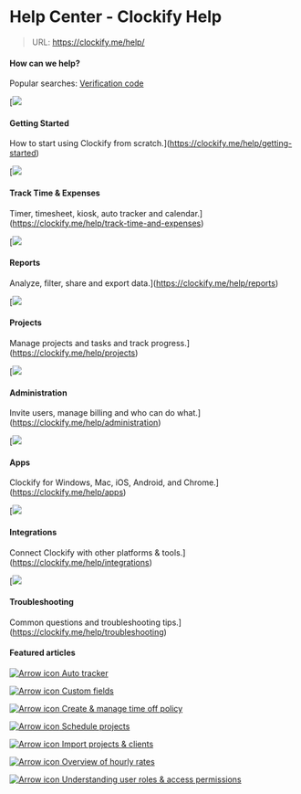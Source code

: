 # Help Center - Clockify Help

> URL: https://clockify.me/help/

#### How can we help?

Popular searches: 
[Verification code](https://clockify.me/help/?swp_form%5Bform_id%5D=3&swps=Verification%20code)

[![](https://clockify.me/help/wp-content/uploads/2024/06/getting-started-500-x-500.png)

#### Getting Started

How to start using Clockify from scratch.](https://clockify.me/help/getting-started)

[![](https://clockify.me/help/wp-content/uploads/2024/06/Tracking-500-x-500.png)

#### Track Time & Expenses

Timer, timesheet, kiosk, auto tracker and calendar.](https://clockify.me/help/track-time-and-expenses)

[![](https://clockify.me/help/wp-content/uploads/2024/06/Reporting-500-x-500.png)

#### Reports

Analyze, filter, share and export data.](https://clockify.me/help/reports)

[![](https://clockify.me/help/wp-content/uploads/2024/06/Projects-500-x-500.png)

#### Projects

Manage projects and tasks and track progress.](https://clockify.me/help/projects)

[![](https://clockify.me/help/wp-content/uploads/2024/06/Administration-500-x-500.png)

#### Administration

Invite users, manage billing and who can do what.](https://clockify.me/help/administration)

[![](https://clockify.me/help/wp-content/uploads/2024/06/Apps-500-x-500.png)

#### Apps

Clockify for Windows, Mac, iOS, Android, and Chrome.](https://clockify.me/help/apps)

[![](https://clockify.me/help/wp-content/uploads/2024/06/Integrations-500-x-500.png)

#### Integrations

Connect Clockify with other platforms & tools.](https://clockify.me/help/integrations)

[![](https://clockify.me/help/wp-content/uploads/2024/06/Troubleshooting-500-x-500.png)

#### Troubleshooting

Common questions and troubleshooting tips.](https://clockify.me/help/troubleshooting)

#### Featured articles

[![Arrow icon](https://clockify.me/help/wp-content/themes/pumble-learn/assets/images/arrow-right-circle-pink.svg)
Auto tracker](https://clockify.me/help/track-time-and-expenses/auto-tracker)

[![Arrow icon](https://clockify.me/help/wp-content/themes/pumble-learn/assets/images/arrow-right-circle-pink.svg)
Custom fields](https://clockify.me/help/track-time-and-expenses/custom-fields)

[![Arrow icon](https://clockify.me/help/wp-content/themes/pumble-learn/assets/images/arrow-right-circle-pink.svg)
Create & manage time off policy](https://clockify.me/help/track-time-and-expenses/create-manage-time-off-policy)

[![Arrow icon](https://clockify.me/help/wp-content/themes/pumble-learn/assets/images/arrow-right-circle-pink.svg)
Schedule projects](https://clockify.me/help/projects/scheduling)

[![Arrow icon](https://clockify.me/help/wp-content/themes/pumble-learn/assets/images/arrow-right-circle-pink.svg)
Import projects & clients](https://clockify.me/help/projects/import-clients-projects)

[![Arrow icon](https://clockify.me/help/wp-content/themes/pumble-learn/assets/images/arrow-right-circle-pink.svg)
Overview of hourly rates](https://clockify.me/help/reports/hourly-rates)

[![Arrow icon](https://clockify.me/help/wp-content/themes/pumble-learn/assets/images/arrow-right-circle-pink.svg)
Understanding user roles & access permissions](https://clockify.me/help/administration/user-roles-and-permissions/who-can-do-what)